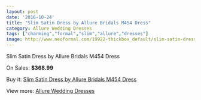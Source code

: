 ```yaml
---
layout: post
date: '2016-10-24'
title: "Slim Satin Dress by Allure Bridals M454 Dress"
category: Allure Wedding Dresses
tags: ["charming","formal","slim","allure","dresses"]
image: http://www.neoformal.com/19922-thickbox_default/slim-satin-dress-by-allure-bridals-m454-dress.jpg
---
```

Slim Satin Dress by Allure Bridals M454 Dress

On Sales: **$368.99**
<a href="https://www.neoformal.com/en/allure-wedding-dresses-2014/6355-slim-satin-dress-by-allure-bridals-m454-dress.html"><amp-img layout="responsive" width="600" height="600" src="//www.neoformal.com/19922-thickbox_default/slim-satin-dress-by-allure-bridals-m454-dress.jpg" alt="Slim Satin Dress by Allure Bridals M454 Dress 0" /></a>
<a href="https://www.neoformal.com/en/allure-wedding-dresses-2014/6355-slim-satin-dress-by-allure-bridals-m454-dress.html"><amp-img layout="responsive" width="600" height="600" src="//www.neoformal.com/19923-thickbox_default/slim-satin-dress-by-allure-bridals-m454-dress.jpg" alt="Slim Satin Dress by Allure Bridals M454 Dress 1" /></a>
<a href="https://www.neoformal.com/en/allure-wedding-dresses-2014/6355-slim-satin-dress-by-allure-bridals-m454-dress.html"><amp-img layout="responsive" width="600" height="600" src="//www.neoformal.com/19924-thickbox_default/slim-satin-dress-by-allure-bridals-m454-dress.jpg" alt="Slim Satin Dress by Allure Bridals M454 Dress 2" /></a>

Buy it: [Slim Satin Dress by Allure Bridals M454 Dress](https://www.neoformal.com/en/allure-wedding-dresses-2014/6355-slim-satin-dress-by-allure-bridals-m454-dress.html "Slim Satin Dress by Allure Bridals M454 Dress")

View more: [Allure Wedding Dresses](https://www.neoformal.com/en/82-allure-wedding-dresses-2014 "Allure Wedding Dresses")